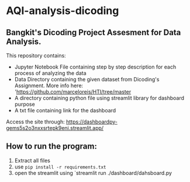 # AQI-analysis-dicoding
## Bangkit's Dicoding Project Assesment for Data Analysis. 
This repository contains:

- Jupyter Notebook File containing step by step description for each process of analyzing the data
- Data Directory containing the given dataset from Dicoding's Assignment. More info here: 'https://github.com/marceloreis/HTI/tree/master
- A directory containing python file using streamlit library for dashboard purpose
- A txt file containing link for the dashboard

Access the site through:
https://dashboardpy-gems5s2o3nxxsrtepk9eni.streamlit.app/

## How to run the program:
1. Extract all files
2. use `pip install -r requirements.txt`
3. open the streamlit using `streamlit run ./dashboard/dahsboard.py
